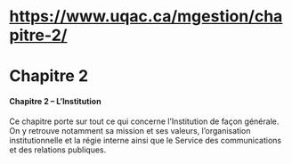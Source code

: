 # https://www.uqac.ca/mgestion/chapitre-2/

# Chapitre 2
#### Chapitre 2 – L’Institution
Ce chapitre porte sur tout ce qui concerne l’Institution de façon générale. On y retrouve notamment sa mission et ses valeurs, l’organisation institutionnelle et la régie interne ainsi que le Service des communications et des relations publiques.
